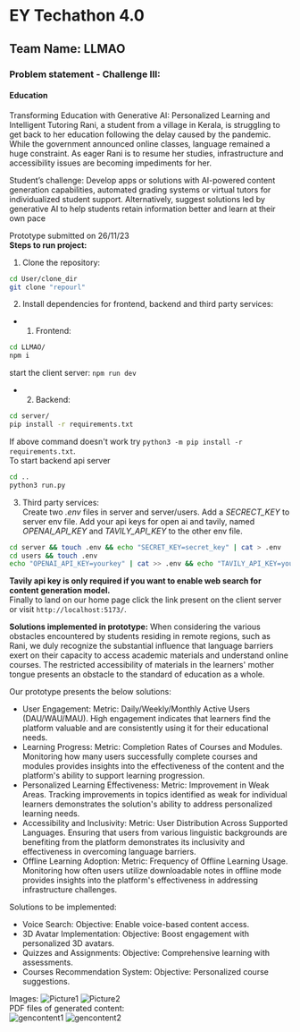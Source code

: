 # EY Techathon 4.0
## Team Name: LLMAO

### Problem statement - Challenge III:<br>
#### **Education**
Transforming Education with Generative AI: Personalized Learning and Intelligent Tutoring
Rani, a student from a village in Kerala, is struggling to get back to her education following
the delay caused by the pandemic. While the government announced online classes,
language remained a huge constraint. As eager Rani is to resume her studies,
infrastructure and accessibility issues are becoming impediments for her.

Student’s challenge: Develop apps or solutions with AI-powered content generation
capabilities, automated grading systems or virtual tutors for individualized student
support. Alternatively, suggest solutions led by generative AI to help students retain
information better and learn at their own pace

Prototype submitted on 26/11/23<br>
**Steps to run project:**
1. Clone the repository:
```bash
cd User/clone_dir
git clone "repourl"
```

2. Install dependencies for frontend, backend and third party services:
- 1. Frontend:
```bash
cd LLMAO/
npm i 
```
start the client server:
```npm run dev```

- 2. Backend:
```bash
cd server/
pip install -r requirements.txt
```
If above command doesn't work try 
```python3 -m pip install -r requirements.txt```.<br>
To start backend api server
```bash
cd ..
python3 run.py
```

3. Third party services:<br>
Create two *.env* files in server and server/users. Add a *SECRECT_KEY* to server env file. Add your api keys for open ai and tavily, named *OPENAI_API_KEY* and *TAVILY_API_KEY* to the other env file.
```bash
cd server && touch .env && echo "SECRET_KEY=secret_key" | cat > .env
cd users && touch .env
echo "OPENAI_API_KEY=yourkey" | cat >> .env && echo "TAVILY_API_KEY=yourkey" | cat >> .env
```
**Tavily api key is only required if you want to enable web search for content generation model.**<br>
Finally to land on our home page click the link present on the client  server or visit `http://localhost:5173/`.

**Solutions implemented in prototype:**
When considering the various obstacles encountered by students residing in remote regions, such as Rani, we duly recognize the substantial influence that language barriers exert on their capacity to access academic materials and understand online courses. The restricted accessibility of materials in the learners' mother tongue presents an obstacle to the standard of education as a whole.

Our prototype presents the below solutions:
- User Engagement:
Metric: Daily/Weekly/Monthly Active Users (DAU/WAU/MAU). High engagement indicates that learners find the platform valuable and are consistently using it for their educational needs.
- Learning Progress:
Metric: Completion Rates of Courses and Modules. Monitoring how many users successfully complete courses and modules provides insights into the effectiveness of the content and the platform's ability to support learning progression.
- Personalized Learning Effectiveness:
Metric: Improvement in Weak Areas. Tracking improvements in topics identified as weak for individual learners demonstrates the solution's ability to address personalized learning needs.
- Accessibility and Inclusivity:
Metric: User Distribution Across Supported Languages. Ensuring that users from various linguistic backgrounds are benefiting from the platform demonstrates its inclusivity and effectiveness in overcoming language barriers.
- Offline Learning Adoption:
Metric: Frequency of Offline Learning Usage. Monitoring how often users utilize downloadable notes in offline mode provides insights into the platform's effectiveness in addressing infrastructure challenges.

Solutions to be implemented:
- Voice Search:
Objective: Enable voice-based content access.
- 3D Avatar Implementation:
Objective: Boost engagement with personalized 3D avatars.
- Quizzes and Assignments:
Objective: Comprehensive learning with assessments.
- Courses Recommendation System:
Objective: Personalized course suggestions.

Images:
![Picture1](https://github.com/rachit901109/EY_LLMAO/assets/110279690/7db1c5cd-a260-4038-9b89-04f2d8530baa)
![Picture2](https://github.com/rachit901109/EY_LLMAO/assets/110279690/778aa23b-3bee-43e3-b8d5-5ddf01bb3c71)
<br>
PDF files of generated content:<br>
![gencontent1](https://github.com/rachit901109/EY_LLMAO/assets/110279690/63fbb754-a6b7-4e08-86bf-08fdcb37dc6f)
![gencontent2](https://github.com/rachit901109/EY_LLMAO/assets/110279690/ccd6a726-afd2-45d7-9511-1e536a3d39c9)

